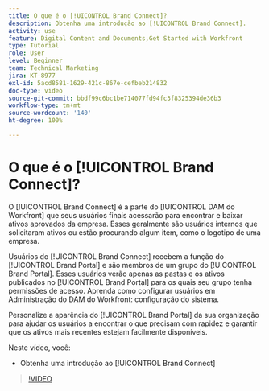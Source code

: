 ```yaml
---
title: O que é o [!UICONTROL Brand Connect]?
description: Obtenha uma introdução ao [!UICONTROL Brand Connect].
activity: use
feature: Digital Content and Documents,Get Started with Workfront
type: Tutorial
role: User
level: Beginner
team: Technical Marketing
jira: KT-8977
exl-id: 5acd8581-1629-421c-867e-cefbeb214832
doc-type: video
source-git-commit: bbdf99c6bc1be714077fd94fc3f8325394de36b3
workflow-type: tm+mt
source-wordcount: '140'
ht-degree: 100%

---
```


# O que é o [!UICONTROL Brand Connect]?

O [!UICONTROL Brand Connect] é a parte do [!UICONTROL DAM do Workfront] que seus usuários finais acessarão para encontrar e baixar ativos aprovados da empresa. Esses geralmente são usuários internos que solicitaram ativos ou estão procurando algum item, como o logotipo de uma empresa.

Usuários do [!UICONTROL Brand Connect] recebem a função do [!UICONTROL Brand Portal] e são membros de um grupo do [!UICONTROL Brand Portal]. Esses usuários verão apenas as pastas e os ativos publicados no [!UICONTROL Brand Portal] para os quais seu grupo tenha permissões de acesso. Aprenda como configurar usuários em Administração do DAM do Workfront: configuração do sistema.

<!-- Need the cross-reference link to other LP, mentioned above -->

Personalize a aparência do [!UICONTROL Brand Portal] da sua organização para ajudar os usuários a encontrar o que precisam com rapidez e garantir que os ativos mais recentes estejam facilmente disponíveis.

Neste vídeo, você:

* Obtenha uma introdução ao [!UICONTROL Brand Connect]

>[!VIDEO](https://video.tv.adobe.com/v/3418795/?quality=12&learn=on&enablevpops=1&captions=por_br)

<!-- Learn more graphic and link to article, below
* Workfront DAM within Workfront
 -->
